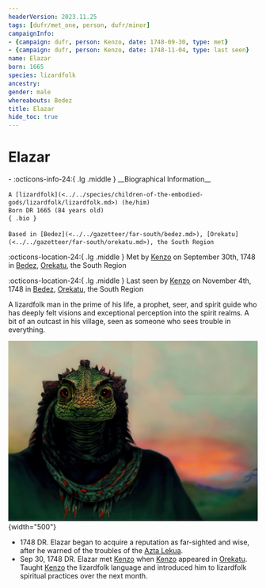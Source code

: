 ```yaml
---
headerVersion: 2023.11.25
tags: [dufr/met_one, person, dufr/minor]
campaignInfo:
- {campaign: dufr, person: Kenzo, date: 1748-09-30, type: met}
- {campaign: dufr, person: Kenzo, date: 1748-11-04, type: last seen}
name: Elazar
born: 1665
species: lizardfolk
ancestry:
gender: male
whereabouts: Bedez
title: Elazar
hide_toc: true
---
```


# Elazar
<div class="grid cards ext-narrow-margin ext-one-column" markdown>
- :octicons-info-24:{ .lg .middle } __Biographical Information__

    A [lizardfolk](<../../species/children-of-the-embodied-gods/lizardfolk/lizardfolk.md>) (he/him)  
    Born DR 1665 (84 years old)  
    { .bio }

    Based in [Bedez](<../../gazetteer/far-south/bedez.md>), [Orekatu](<../../gazetteer/far-south/orekatu.md>), the South Region
</div>



:octicons-location-24:{ .lg .middle } Met by [Kenzo](<../pcs/dunmar-fellowship/kenzo.md>) on September 30th, 1748 in [Bedez](<../../gazetteer/far-south/bedez.md>), [Orekatu](<../../gazetteer/far-south/orekatu.md>), the South Region  



:octicons-location-24:{ .lg .middle } Last seen by [Kenzo](<../pcs/dunmar-fellowship/kenzo.md>) on November 4th, 1748 in [Bedez](<../../gazetteer/far-south/bedez.md>), [Orekatu](<../../gazetteer/far-south/orekatu.md>), the South Region  


A lizardfolk man in the prime of his life, a prophet, seer, and spirit guide who has deeply felt visions and exceptional perception into the spirit realms. A bit of an outcast in his village, seen as someone who sees trouble in everything.

![Elazar Portrait](../../assets/elazar-portrait.png){width="500"}

- 1748 DR. Elazar began to acquire a reputation as far-sighted and wise, after he warned of the troubles of the [Azta Lekua](<../../gazetteer/far-south/azta-lekua.md>). 
- Sep 30, 1748 DR. Elazar met [Kenzo](<../pcs/dunmar-fellowship/kenzo.md>) when [Kenzo](<../pcs/dunmar-fellowship/kenzo.md>) appeared in [Orekatu](<../../gazetteer/far-south/orekatu.md>). Taught [Kenzo](<../pcs/dunmar-fellowship/kenzo.md>) the lizardfolk language and introduced him to lizardfolk spiritual practices over the next month.

